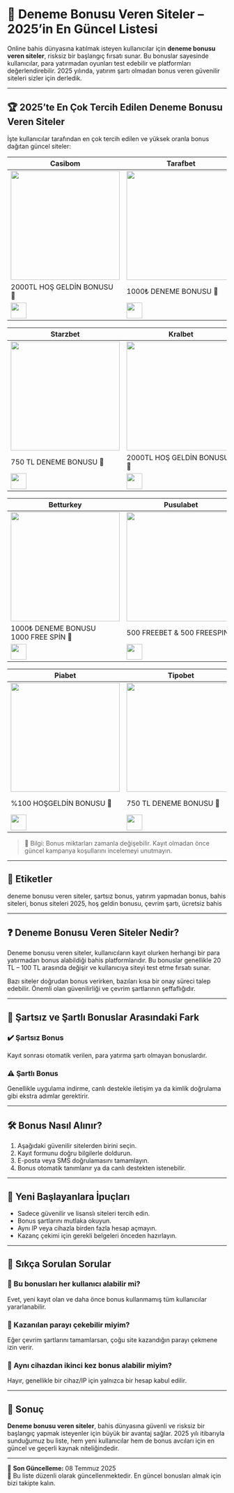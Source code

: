 <!--
title: Deneme Bonusu Veren Siteler - 2025
description: En güncel 2025 deneme bonusu veren siteler listesi burada! Şartsız bonuslar, yatırım şartı olmadan sunulan kampanyalar ve güvenilir platformlar rehberimizde.
keywords: deneme bonusu veren siteler, şartsız bonus, yatırım yapmadan bonus, bahis siteleri, bonus siteleri 2025
author: Bonus Rehberi
-->

# 🥇 Deneme Bonusu Veren Siteler – 2025’in En Güncel Listesi

Online bahis dünyasına katılmak isteyen kullanıcılar için **deneme bonusu veren siteler**, risksiz bir başlangıç fırsatı sunar. Bu bonuslar sayesinde kullanıcılar, para yatırmadan oyunları test edebilir ve platformları değerlendirebilir. 2025 yılında, yatırım şartı olmadan bonus veren güvenilir siteleri sizler için derledik.

---

## 🏆 2025’te En Çok Tercih Edilen Deneme Bonusu Veren Siteler

İşte kullanıcılar tarafından en çok tercih edilen ve yüksek oranla bonus dağıtan güncel siteler:

| Casibom | Tarafbet | Sahabet |
|---------|----------|---------|
| <a href="https://shortlinkapp.com/casiboms" target="_blank"><img src="https://resmim.net/cdn/2025/07/02/TPU7v3.jpg" width="250" height="auto" /></a> | <a href="https://shortlinkapp.com/wCggm" target="_blank"><img src="https://resmim.net/cdn/2025/06/17/TiXCEi.jpg" width="250" height="auto" /></a> | <a href="https://shortlinkapp.com/RpyYA" target="_blank"><img src="https://resmim.net/cdn/2025/06/01/Td5It3.jpg" width="250" height="auto" /></a> |
| 2000TL HOŞ GELDİN BONUSU 🎁 | 1000₺ DENEME BONUSU 🎁 | 1000 TL DENEME BONUSU 🎁 |
| <a href="https://shortlinkapp.com/casiboms" target="_blank"><img src="https://img.shields.io/badge/Bonusu_Al-Hemen_Tıkla-red?style=for-the-badge" style="height:36px;" /></a> | <a href="https://shortlinkapp.com/wCggm" target="_blank"><img src="https://img.shields.io/badge/Bonusu_Al-Hemen_Tıkla-green?style=for-the-badge" style="height:36px;" /></a> | <a href="https://shortlinkapp.com/RpyYA" target="_blank"><img src="https://img.shields.io/badge/Bonusu_Al-Hemen_Tıkla-darkgreen?style=for-the-badge" style="height:36px;" /></a> |

| Starzbet | Kralbet | Onwin |
|----------|---------|-------|
| <a href="https://shortlinkapp.com/qrVyr" target="_blank"><img src="https://resmim.net/cdn/2025/07/02/TLaBlc.jpg" width="250" height="auto" /></a> | <a href="https://shortlinkapp.com/vTJnw" target="_blank"><img src="https://resmim.net/cdn/2025/06/14/T1NfO3.jpg" width="250" height="auto" /></a> | <a href="https://shortlinkapp.com/LgsCj" target="_blank"><img src="https://resmim.net/cdn/2025/06/01/Td5BpZ.jpg" width="250" height="auto" /></a> |
| 750 TL DENEME BONUSU 🎁 | 2000TL HOŞ GELDİN BONUSU 🎁 | 750 TL DENEME BONUSU 🎁 |
| <a href="https://shortlinkapp.com/qrVyr" target="_blank"><img src="https://img.shields.io/badge/Bonusu_Al-Hemen_Tıkla-orange?style=for-the-badge" style="height:36px;" /></a> | <a href="https://shortlinkapp.com/vTJnw" target="_blank"><img src="https://img.shields.io/badge/Bonusu_Al-Hemen_Tıkla-gold?style=for-the-badge" style="height:36px;" /></a> | <a href="https://shortlinkapp.com/LgsCj" target="_blank"><img src="https://img.shields.io/badge/Bonusu_Al-Hemen_Tıkla-purple?style=for-the-badge" style="height:36px;" /></a> |

| Betturkey | Pusulabet | Xslot |
|-----------|-----------|-------|
| <a href="https://shortlinkapp.com/TNMxC" target="_blank"><img src="https://resmim.net/cdn/2025/06/21/TxCEoF.jpg" width="250" height="auto" /></a> | <a href="https://shortlinkapp.com/zGNnb" target="_blank"><img src="https://resmim.net/cdn/2025/06/12/TrcooW.jpg" width="250" height="auto" /></a> | <a href="https://shortlinkapp.com/pabOb" target="_blank"><img src="https://resmim.net/cdn/2025/06/21/TxCkZC.jpg" width="250" height="auto" /></a> |
| 1000₺ DENEME BONUSU <br> 1000 FREE SPİN 🎁 | 500 FREEBET & 500 FREESPIN 🎁 | 1000₺ DENEME BONUSU <br> 1000 FREE SPİN 🎁 |
| <a href="https://shortlinkapp.com/TNMxC" target="_blank"><img src="https://img.shields.io/badge/Bonusu_Al-Hemen_Tıkla-yellow?style=for-the-badge" style="height:36px;" /></a> | <a href="https://shortlinkapp.com/zGNnb" target="_blank"><img src="https://img.shields.io/badge/Bonusu_Al-Hemen_Tıkla-gold?style=for-the-badge" style="height:36px;" /></a> | <a href="https://shortlinkapp.com/pabOb" target="_blank"><img src="https://img.shields.io/badge/Bonusu_Al-Hemen_Tıkla-skyblue?style=for-the-badge" style="height:36px;" /></a> |

| Piabet | Tipobet | Bizbet |
|---------|---------|--------|
| <a href="https://shortlinkapp.com/wLbWn" target="_blank"><img src="https://resmim.net/cdn/2025/06/22/TOZgTG.jpg" width="250" height="auto" /></a> | <a href="https://shortlinkapp.com/CYeIU" target="_blank"><img src="https://resmim.net/cdn/2025/06/01/Td5w0c.jpg" width="250" height="auto" /></a> | <a href="https://shortlinkapp.com/zSCPt" target="_blank"><img src="https://resmim.net/cdn/2025/06/08/Tbkxd1.jpg" width="250" height="auto" /></a> |
| %100 HOŞGELDİN BONUSU 🎁 | 750 TL DENEME BONUSU 🎁 | %100 HOŞGELDİN BONUSU <br> 3000 TL 🎁 |
| <a href="https://shortlinkapp.com/wLbWn" target="_blank"><img src="https://img.shields.io/badge/Bonusu_Al-Hemen_Tıkla-blue?style=for-the-badge" style="height:36px;" /></a> | <a href="https://shortlinkapp.com/CYeIU" target="_blank"><img src="https://img.shields.io/badge/Bonusu_Al-Hemen_Tıkla-green?style=for-the-badge" style="height:36px;" /></a> | <a href="https://shortlinkapp.com/zSCPt" target="_blank"><img src="https://img.shields.io/badge/Bonusu_Al-Hemen_Tıkla-orange?style=for-the-badge" style="height:36px;" /></a> |

> 🎯 Bilgi: Bonus miktarları zamanla değişebilir. Kayıt olmadan önce güncel kampanya koşullarını incelemeyi unutmayın.

---

## 🔖 Etiketler

deneme bonusu veren siteler, şartsız bonus, yatırım yapmadan bonus, bahis siteleri, bonus siteleri 2025, hoş geldin bonusu, çevrim şartı, ücretsiz bahis

---

## ❓ Deneme Bonusu Veren Siteler Nedir?

Deneme bonusu veren siteler, kullanıcıların kayıt olurken herhangi bir para yatırmadan bonus alabildiği bahis platformlarıdır. Bu bonuslar genellikle 20 TL – 100 TL arasında değişir ve kullanıcıya siteyi test etme fırsatı sunar.

Bazı siteler doğrudan bonus verirken, bazıları kısa bir onay süreci talep edebilir. Önemli olan güvenilirliği ve çevrim şartlarının şeffaflığıdır.

---

## 🔄 Şartsız ve Şartlı Bonuslar Arasındaki Fark

### ✔️ Şartsız Bonus

Kayıt sonrası otomatik verilen, para yatırma şartı olmayan bonuslardır.

### ⚠️ Şartlı Bonus

Genellikle uygulama indirme, canlı destekle iletişim ya da kimlik doğrulama gibi ekstra adımlar gerektirir.

---

## 🛠️ Bonus Nasıl Alınır?

1. Aşağıdaki güvenilir sitelerden birini seçin.  
2. Kayıt formunu doğru bilgilerle doldurun.  
3. E-posta veya SMS doğrulamasını tamamlayın.  
4. Bonus otomatik tanımlanır ya da canlı destekten istenebilir.

---

## 🎯 Yeni Başlayanlara İpuçları

- Sadece güvenilir ve lisanslı siteleri tercih edin.  
- Bonus şartlarını mutlaka okuyun.  
- Aynı IP veya cihazla birden fazla hesap açmayın.  
- Kazanç çekimi için gerekli belgeleri önceden hazırlayın.  

---

## 💬 Sıkça Sorulan Sorular

### 🔹 Bu bonusları her kullanıcı alabilir mi?

Evet, yeni kayıt olan ve daha önce bonus kullanmamış tüm kullanıcılar yararlanabilir.

### 🔹 Kazanılan parayı çekebilir miyim?

Eğer çevrim şartlarını tamamlarsan, çoğu site kazandığın parayı çekmene izin verir.

### 🔹 Aynı cihazdan ikinci kez bonus alabilir miyim?

Hayır, genellikle bir cihaz/IP için yalnızca bir hesap kabul edilir.

---

## 📌 Sonuç

**Deneme bonusu veren siteler**, bahis dünyasına güvenli ve risksiz bir başlangıç yapmak isteyenler için büyük bir avantaj sağlar. 2025 yılı itibarıyla sunduğumuz bu liste, hem yeni kullanıcılar hem de bonus avcıları için en güncel ve geçerli kaynak niteliğindedir.

---

📅 **Son Güncelleme:** 08 Temmuz 2025  
🔄 Bu liste düzenli olarak güncellenmektedir. En güncel bonusları almak için bizi takipte kalın.
